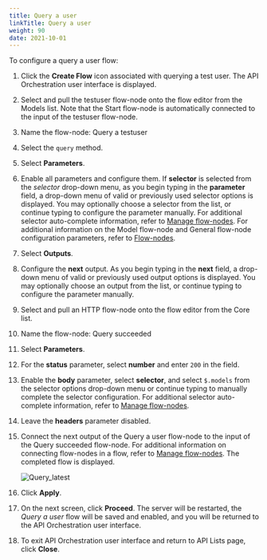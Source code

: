```yaml
---
title: Query a user
linkTitle: Query a user
weight: 90
date: 2021-10-01
---
```


To configure a query a user flow:

1. Click the **Create Flow** icon associated with querying a test user.
    The API Orchestration user interface is displayed.
1. Select and pull the testuser flow-node onto the flow editor from the Models list. Note that the Start flow-node is automatically connected to the input of the testuser flow-node.
1. Name the flow-node: Query a testuser
1. Select the `query` method.
1. Select **Parameters**.
1. Enable all parameters and configure them. If **selector** is selected from the _selector_ drop-down menu, as you begin typing in the **parameter** field, a drop-down menu of valid or previously used selector options is displayed. You may optionally choose a selector from the list, or continue typing to configure the parameter manually. For additional selector auto-complete information, refer to [Manage flow-nodes](/docs/developer_guide/flows/manage_flow-nodes/). For additional information on the Model flow-node and General flow-node configuration parameters, refer to [Flow-nodes](/docs/developer_guide/flows/flow-nodes/).
1. Select **Outputs**.
1. Configure the **next** output. As you begin typing in the **next** field, a drop-down menu of valid or previously used output options is displayed. You may optionally choose an output from the list, or continue typing to configure the parameter manually.
1. Select and pull an HTTP flow-node onto the flow editor from the Core list.
1. Name the flow-node: Query succeeded
1. Select **Parameters**.
1. For the **status** parameter, select **number** and enter `200` in the field.
1. Enable the **body** parameter, select **selector**, and select `$.models` from the selector options drop-down menu or continue typing to manually complete the selector configuration. For additional selector auto-complete information, refer to [Manage flow-nodes](/docs/developer_guide/flows/manage_flow-nodes/).
1. Leave the **headers** parameter disabled.
1. Connect the next output of the Query a user flow-node to the input of the Query succeeded flow-node. For additional information on connecting flow-nodes in a flow, refer to [Manage flow-nodes](/docs/developer_guide/flows/manage_flow-nodes/). The completed flow is displayed.

    ![Query_latest](/Images/query_latest.png)
1. Click **Apply**.
1. On the next screen, click **Proceed**. The server will be restarted, the _Query a user_ flow will be saved and enabled, and you will be returned to the API Orchestration user interface.
1. To exit API Orchestration user interface and return to API Lists page, click **Close**.
